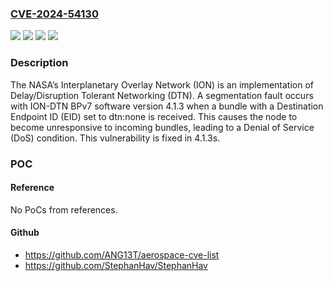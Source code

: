 ### [CVE-2024-54130](https://cve.mitre.org/cgi-bin/cvename.cgi?name=CVE-2024-54130)
![](https://img.shields.io/static/v1?label=Product&message=ION-DTN&color=blue)
![](https://img.shields.io/static/v1?label=Version&message=%3C%204.1.3s%20&color=brightgreen)
![](https://img.shields.io/static/v1?label=Version&message=0%20&color=brightgreen)
![](https://img.shields.io/static/v1?label=Vulnerability&message=CWE-476%3A%20NULL%20Pointer%20Dereference&color=brightgreen)

### Description

The NASA’s Interplanetary Overlay Network (ION) is an implementation of Delay/Disruption Tolerant Networking (DTN). A segmentation fault occurs with ION-DTN BPv7 software version 4.1.3 when a bundle with a Destination Endpoint ID (EID) set to dtn:none is received. This causes the node to become unresponsive to incoming bundles, leading to a Denial of Service (DoS) condition. This vulnerability is fixed in 4.1.3s.

### POC

#### Reference
No PoCs from references.

#### Github
- https://github.com/ANG13T/aerospace-cve-list
- https://github.com/StephanHav/StephanHav

